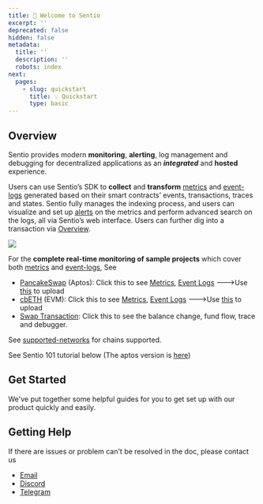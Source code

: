 ```yaml
---
title: 👋 Welcome to Sentio
excerpt: ''
deprecated: false
hidden: false
metadata:
  title: ''
  description: ''
  robots: index
next:
  pages:
    - slug: quickstart
      title: 💡 Quickstart
      type: basic
---
```

## Overview

Sentio provides modern **monitoring**, **alerting**, log management and debugging for decentralized applications as an ***integrated*** and **hosted** experience.

Users can use Sentio’s SDK to **collect** and **transform** [metrics](metrics "mention") and [event-logs](event-logs "mention") generated based on their smart contracts’ events, transactions, traces and states. Sentio fully manages the indexing process, and users can visualize and set up [alerts](alerts "mention") on the metrics and perform advanced search on the logs, all via Sentio’s web interface. Users can further dig into a transaction via [Overview](overview "mention").

<Image align="center" border={false} caption="Fully Integrated Experience" src="https://files.readme.io/b55d879c10b0281c5004e6af664af5110b0670c77a3af28778e9832139824c98-all.gif" />

For the **complete real-time monitoring of sample projects** which cover both [metrics](metrics "mention") and [event-logs](event-logs "mention"), See

* [PancakeSwap](https://app.sentio.xyz/sentio/pancakeswap/dashboards/W8drA6Gu?from=%22-6M%22\&to=%22now%22) (Aptos): Click this to see [Metrics](https://app.sentio.xyz/sentio/pancakeswap/dashboards/W8drA6Gu?from=%22-30d%22\&to=%22now%22), [Event Logs](https://app.sentio.xyz/sentio/pancakeswap/logs?query=) --->Use [this](https://github.com/sentioxyz/sentio-processors/tree/main/projects/pancake-swap) to upload
* [cbETH](https://app.sentio.xyz/sentio/coinbase/dashboards/XAc6e8Jr) (EVM): Click this to see [Metrics](https://app.sentio.xyz/sentio/coinbase/dashboards/XAc6e8Jr), [Event Logs](https://app.sentio.xyz/sentio/coinbase/logs?query=) --->Use [this](https://github.com/sentioxyz/sentio-processors/tree/main/projects/coinbase) to upload
* [Swap Transaction](https://app.sentio.xyz/tx/1/0x6c1fb7ef5265447d1baff3cf2cd7877b3c7bacdcdf546d31082d21b5e6acf617): Click this to see the balance change, fund flow, trace and debugger.

See [supported-networks](supported-networks "mention") for chains supported.

See Sentio 101 tutorial below (The aptos version is [here](https://www.youtube.com/watch?v=l4RsxPrGyqE\&ab_channel=Sentio))

<Embed url="https://www.youtube.com/embed/yKggwExqKTw" typeOfEmbed="youtube" href="https://www.youtube.com/embed/yKggwExqKTw" html="%3Ciframe%20src%3D%22https%3A%2F%2Fwww.youtube.com%2Fembed%2FyKggwExqKTw%22%20width%3D%22640%22%20height%3D%22480%22%20frameborder%3D%220%22%3E%3C%2Fiframe%3E" />

## Get Started

We've put together some helpful guides for you to get set up with our product quickly and easily.

## Getting Help

If there are issues or problem can't be resolved in the doc, please contact us

* [Email](mailto:support@sentio.xyz)
* [Discord](https://discord.gg/vSdkMYqnjb)
* [Telegram](https://t.me/sentioxyz)